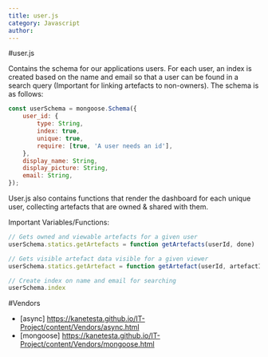 ```yaml
---
title: user.js
category: Javascript
author: 
---
```


#user.js

Contains the schema for our applications users. For each user, an index is created based on the name and email so that a user can be found in a search query (Important for linking artefacts to non-owners). The schema is as follows:

```javascript
const userSchema = mongoose.Schema({
	user_id: {
		type: String,
		index: true,
		unique: true,
		require: [true, 'A user needs an id'],
	},
	display_name: String,
	display_picture: String,
	email: String,
});
```
User.js also contains functions that render the dashboard for each unique user, collecting artefacts that are owned & shared with them.


Important Variables/Functions:

```javascript
// Gets owned and viewable artefacts for a given user
userSchema.statics.getArtefacts = function getArtefacts(userId, done) 

// Gets visible artefact data visible for a given viewer
userSchema.statics.getArtefact = function getArtefact(userId, artefactId, done)

// Create index on name and email for searching
userSchema.index
```


#Vendors
* [async] https://kanetesta.github.io/IT-Project/content/Vendors/async.html
* [mongoose] https://kanetesta.github.io/IT-Project/content/Vendors/mongoose.html